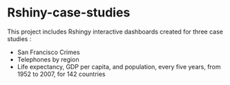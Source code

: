 # Rshiny-case-studies
This project includes Rshingy interactive dashboards created for three case studies :

- San Francisco Crimes
- Telephones by region
- Life expectancy, GDP per capita, and population, every five years, from 1952 to 2007, for 142 countries
